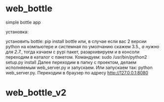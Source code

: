 # web_bottle
simple bottle app

установка:

установить bottle: pip install bottle или, в случае если  вас 2 версии python на компьютере и системная по умолчанию
скажем 3.5.*, а нужно для 2.7.*, тогда качаем с pypi пакет, разархивируем и в консоли переходим в каталог с пакетом. 
Командуем: sudo /usr/bin/python2 setup.py install
Далее переходим в папку с проектом, делаем исполняемым web_server.py и запускаем. Или запускаем так: python web_server.py.
Переходим в браузер по адресу http://127.0.0.1:8080
# web_bottle_v2
